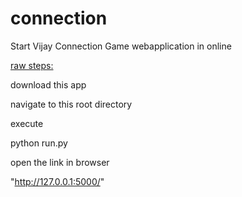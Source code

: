 connection
==========

Start Vijay Connection Game webapplication in online

<u>raw steps:</u>

download this app

navigate to this root directory

execute

python run.py

open the link in browser

"http://127.0.0.1:5000/"
